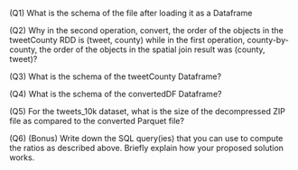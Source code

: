 (Q1) What is the schema of the file after loading it as a Dataframe

(Q2) Why in the second operation, convert, the order of the objects in the  tweetCounty RDD is (tweet, county) while in the first operation, county-by-county, the order of the objects in the spatial join result was (county, tweet)?

(Q3) What is the schema of the tweetCounty Dataframe?

(Q4) What is the schema of the convertedDF Dataframe?

(Q5) For the tweets_10k dataset, what is the size of the decompressed ZIP file as compared to the converted Parquet file?

(Q6) (Bonus) Write down the SQL query(ies) that you can use to compute the ratios as described above. Briefly explain how your proposed solution works.